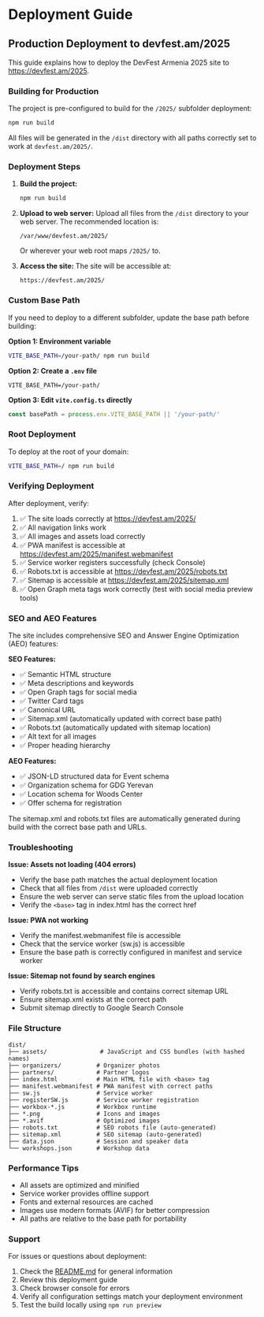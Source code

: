# Deployment Guide

## Production Deployment to devfest.am/2025

This guide explains how to deploy the DevFest Armenia 2025 site to https://devfest.am/2025.

### Building for Production

The project is pre-configured to build for the `/2025/` subfolder deployment:

```bash
npm run build
```

All files will be generated in the `/dist` directory with all paths correctly set to work at `devfest.am/2025/`.

### Deployment Steps

1. **Build the project:**
   ```bash
   npm run build
   ```

2. **Upload to web server:**
   Upload all files from the `/dist` directory to your web server. The recommended location is:
   ```
   /var/www/devfest.am/2025/
   ```
   
   Or wherever your web root maps `/2025/` to.

3. **Access the site:**
   The site will be accessible at:
   ```
   https://devfest.am/2025/
   ```

### Custom Base Path

If you need to deploy to a different subfolder, update the base path before building:

**Option 1: Environment variable**
```bash
VITE_BASE_PATH=/your-path/ npm run build
```

**Option 2: Create a `.env` file**
```env
VITE_BASE_PATH=/your-path/
```

**Option 3: Edit `vite.config.ts` directly**
```typescript
const basePath = process.env.VITE_BASE_PATH || '/your-path/'
```

### Root Deployment

To deploy at the root of your domain:

```bash
VITE_BASE_PATH=/ npm run build
```

### Verifying Deployment

After deployment, verify:

1. ✅ The site loads correctly at https://devfest.am/2025/
2. ✅ All navigation links work
3. ✅ All images and assets load correctly
4. ✅ PWA manifest is accessible at https://devfest.am/2025/manifest.webmanifest
5. ✅ Service worker registers successfully (check Console)
6. ✅ Robots.txt is accessible at https://devfest.am/2025/robots.txt
7. ✅ Sitemap is accessible at https://devfest.am/2025/sitemap.xml
8. ✅ Open Graph meta tags work correctly (test with social media preview tools)

### SEO and AEO Features

The site includes comprehensive SEO and Answer Engine Optimization (AEO) features:

**SEO Features:**
- ✅ Semantic HTML structure
- ✅ Meta descriptions and keywords
- ✅ Open Graph tags for social media
- ✅ Twitter Card tags
- ✅ Canonical URL
- ✅ Sitemap.xml (automatically updated with correct base path)
- ✅ Robots.txt (automatically updated with sitemap location)
- ✅ Alt text for all images
- ✅ Proper heading hierarchy

**AEO Features:**
- ✅ JSON-LD structured data for Event schema
- ✅ Organization schema for GDG Yerevan
- ✅ Location schema for Woods Center
- ✅ Offer schema for registration

The sitemap.xml and robots.txt files are automatically generated during build with the correct base path and URLs.

### Troubleshooting

**Issue: Assets not loading (404 errors)**
- Verify the base path matches the actual deployment location
- Check that all files from `/dist` were uploaded correctly
- Ensure the web server can serve static files from the upload location
- Verify the `<base>` tag in index.html has the correct href

**Issue: PWA not working**
- Verify the manifest.webmanifest file is accessible
- Check that the service worker (sw.js) is accessible
- Ensure the base path is correctly configured in manifest and service worker

**Issue: Sitemap not found by search engines**
- Verify robots.txt is accessible and contains correct sitemap URL
- Ensure sitemap.xml exists at the correct path
- Submit sitemap directly to Google Search Console

### File Structure

```
dist/
├── assets/               # JavaScript and CSS bundles (with hashed names)
├── organizers/          # Organizer photos
├── partners/            # Partner logos
├── index.html           # Main HTML file with <base> tag
├── manifest.webmanifest # PWA manifest with correct paths
├── sw.js                # Service worker
├── registerSW.js        # Service worker registration
├── workbox-*.js         # Workbox runtime
├── *.png                # Icons and images
├── *.avif               # Optimized images
├── robots.txt           # SEO robots file (auto-generated)
├── sitemap.xml          # SEO sitemap (auto-generated)
├── data.json            # Session and speaker data
└── workshops.json       # Workshop data
```

### Performance Tips

- All assets are optimized and minified
- Service worker provides offline support
- Fonts and external resources are cached
- Images use modern formats (AVIF) for better compression
- All paths are relative to the base path for portability

### Support

For issues or questions about deployment:
1. Check the [README.md](README.md) for general information
2. Review this deployment guide
3. Check browser console for errors
4. Verify all configuration settings match your deployment environment
5. Test the build locally using `npm run preview`
